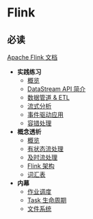 # Flink

## 必读

[Apache Flink 文档](https://nightlies.apache.org/flink/flink-docs-release-1.15/zh/)

- **实践练习**
    - [概览](https://nightlies.apache.org/flink/flink-docs-release-1.15/zh/docs/learn-flink/overview/)
    - [DataStream API 简介](https://nightlies.apache.org/flink/flink-docs-release-1.15/zh/docs/learn-flink/datastream_api/)
    - [数据管道 & ETL](https://nightlies.apache.org/flink/flink-docs-release-1.15/zh/docs/learn-flink/etl/)
    - [流式分析](https://nightlies.apache.org/flink/flink-docs-release-1.15/zh/docs/learn-flink/streaming_analytics/)
    - [事件驱动应用](https://nightlies.apache.org/flink/flink-docs-release-1.15/zh/docs/learn-flink/event_driven/)
    - [容错处理](https://nightlies.apache.org/flink/flink-docs-release-1.15/zh/docs/learn-flink/fault_tolerance/)
- **概念透析**
    - [概览](https://nightlies.apache.org/flink/flink-docs-release-1.15/zh/docs/concepts/overview/)
    - [有状态流处理](https://nightlies.apache.org/flink/flink-docs-release-1.15/zh/docs/concepts/stateful-stream-processing/)
    - [及时流处理](https://nightlies.apache.org/flink/flink-docs-release-1.15/zh/docs/concepts/time/)
    - [Flink 架构](https://nightlies.apache.org/flink/flink-docs-release-1.15/zh/docs/concepts/flink-architecture/)
    - [词汇表](https://nightlies.apache.org/flink/flink-docs-release-1.15/zh/docs/concepts/glossary/)
- **内幕**
    - [作业调度](https://nightlies.apache.org/flink/flink-docs-release-1.15/zh/docs/internals/job_scheduling/)
    - [Task 生命周期](https://nightlies.apache.org/flink/flink-docs-release-1.15/zh/docs/internals/task_lifecycle/)
    - [文件系统](https://nightlies.apache.org/flink/flink-docs-release-1.15/zh/docs/internals/filesystems/)

